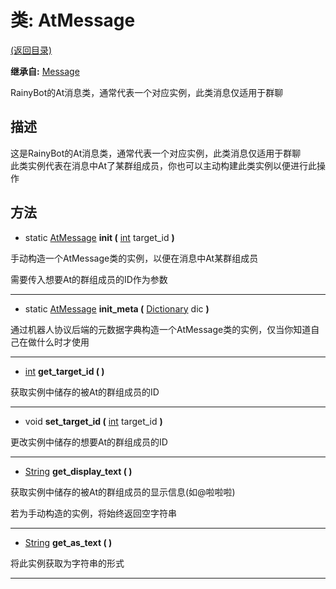 # 类: AtMessage

[(返回目录)](./)

**继承自:** [Message](Message.md)

RainyBot的At消息类，通常代表一个对应实例，此类消息仅适用于群聊

## 描述

这是RainyBot的At消息类，通常代表一个对应实例，此类消息仅适用于群聊\
此类实例代表在消息中At了某群组成员，你也可以主动构建此类实例以便进行此操作

## 方法

* static [AtMessage](AtMessage.md) **init (** [int](https://docs.godotengine.org/en/latest/classes/class\_int.html) target\_id **)**

手动构造一个AtMessage类的实例，以便在消息中At某群组成员

需要传入想要At的群组成员的ID作为参数

***

* static [AtMessage](AtMessage.md) **init\_meta (** [Dictionary](https://docs.godotengine.org/en/latest/classes/class\_dictionary.html) dic **)**

通过机器人协议后端的元数据字典构造一个AtMessage类的实例，仅当你知道自己在做什么时才使用

***

* [int](https://docs.godotengine.org/en/latest/classes/class\_int.html) **get\_target\_id ( )**

获取实例中储存的被At的群组成员的ID

***

* void **set\_target\_id (** [int](https://docs.godotengine.org/en/latest/classes/class\_int.html) target\_id **)**

更改实例中储存的想要At的群组成员的ID

***

* [String](https://docs.godotengine.org/en/latest/classes/class\_string.html) **get\_display\_text ( )**

获取实例中储存的被At的群组成员的显示信息(如@啦啦啦)

若为手动构造的实例，将始终返回空字符串

***

* [String](https://docs.godotengine.org/en/latest/classes/class\_string.html) **get\_as\_text ( )**

将此实例获取为字符串的形式

***
